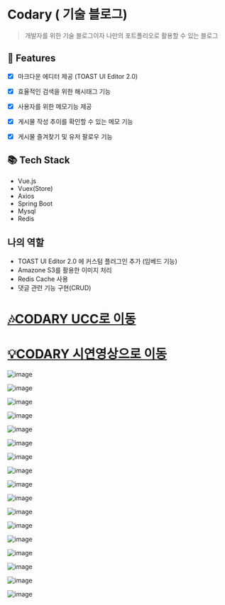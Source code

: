 # Codary ( 기술 블로그)
> 개발자를 위한 기술 블로그이자 나만의 포트폴리오로 활용할 수 있는 블로그

## 🚩 Features

- [x] 마크다운 에디터 제공 (TOAST UI Editor 2.0)
- [x] 효율적인 검색을 위한 해시태그 기능
- [x] 사용자를 위한 메모기능 제공
- [x] 게시물 작성 추이를 확인할 수 있는 메모 기능
- [x] 게시물 즐겨찾기 및 유저 팔로우 기능


## 📚 Tech Stack

- Vue.js
- Vuex(Store)
- Axios
- Spring Boot
- Mysql
- Redis

## 나의 역할
- TOAST UI Editor 2.0 에 커스텀 플러그인 추가 (임베드 기능)
- Amazone S3를 활용한 이미지 처리
- Redis Cache 사용
- 댓글 관련 기능 구현(CRUD) 

# [🎶CODARY UCC로 이동](https://youtu.be/qwzbtwizrYk)

# [💡CODARY 시연영상으로 이동](https://youtu.be/Y5BeThfWCWI)

![image](https://user-images.githubusercontent.com/60100901/108371317-fc390200-7240-11eb-8480-105829b20c26.png)

![image](https://user-images.githubusercontent.com/60100901/108371323-fe02c580-7240-11eb-9a74-dc3a40ea9884.png)

![image](https://user-images.githubusercontent.com/60100901/108371332-00fdb600-7241-11eb-8dc2-f603884abef8.png)

![image](https://user-images.githubusercontent.com/60100901/108371343-03601000-7241-11eb-9c1f-19bf08c5060d.png)

![image](https://user-images.githubusercontent.com/60100901/108371356-05c26a00-7241-11eb-996b-1bf0e15a6579.png)

![image](https://user-images.githubusercontent.com/60100901/108371368-0824c400-7241-11eb-9335-a403f1caaeb0.png)

![image](https://user-images.githubusercontent.com/60100901/108371379-0a871e00-7241-11eb-9157-26074d5a6319.png)

![image](https://user-images.githubusercontent.com/60100901/108371410-107cff00-7241-11eb-8c58-6f48c2fbc5f0.png)

![image](https://user-images.githubusercontent.com/60100901/108371418-12df5900-7241-11eb-8ce9-3e056cd96d1f.png)

![image](https://user-images.githubusercontent.com/60100901/108371430-14a91c80-7241-11eb-8b2e-bb85e992a515.png)

![image](https://user-images.githubusercontent.com/60100901/108371442-170b7680-7241-11eb-8caf-8d3d93ac4c40.png)

![image](https://user-images.githubusercontent.com/60100901/108371445-18d53a00-7241-11eb-950c-699816b3a696.png)

![image](https://user-images.githubusercontent.com/60100901/108371459-1d99ee00-7241-11eb-8934-e62e64ba613a.png)

![image](https://user-images.githubusercontent.com/60100901/108371473-212d7500-7241-11eb-9381-4ebf82325346.png)

![image](https://user-images.githubusercontent.com/60100901/108371482-238fcf00-7241-11eb-8fda-ab5016e2e945.png)

![image](https://user-images.githubusercontent.com/60100901/108371489-25599280-7241-11eb-9670-05c6e1bb9031.png)

![image](https://user-images.githubusercontent.com/60100901/108371498-27bbec80-7241-11eb-86f1-d0b749bb517a.png)



